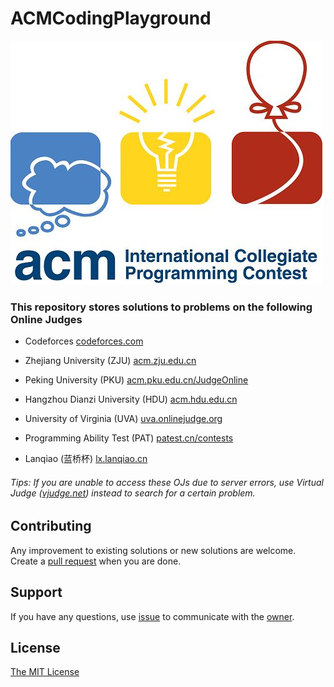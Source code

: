 ACMCodingPlayground
====
![ACM](https://github.com/lonelyenvoy/ACMCodingPlayground/raw/master/res/logo.jpg)


### This repository stores solutions to problems on the following Online Judges

* Codeforces
<a href="http://codeforces.com/" target="_blank">codeforces.com</a>

* Zhejiang University (ZJU)
<a href="http://acm.zju.edu.cn/" target="_blank">acm.zju.edu.cn</a>

* Peking University (PKU)
<a href="http://acm.pku.edu.cn/JudgeOnline/" target="_blank">acm.pku.edu.cn/JudgeOnline</a>

* Hangzhou Dianzi University (HDU)
<a href="http://acm.hdu.edu.cn/" target="_blank">acm.hdu.edu.cn</a>

* University of Virginia (UVA)
<a href="http://uva.onlinejudge.org/" target="_blank">uva.onlinejudge.org</a>

* Programming Ability Test (PAT)
<a href="https://www.patest.cn/contests" target="_blank">patest.cn/contests</a>

* Lanqiao (蓝桥杯)
<a href="http://lx.lanqiao.cn/" target="_blank">lx.lanqiao.cn</a>

###### Tips: If you are unable to access these OJs due to server errors, use Virtual Judge (<a href="https://vjudge.net/" target="_blank">vjudge.net</a>) instead to search for a certain problem.

## Contributing

Any improvement to existing solutions or new solutions are welcome. 
Create a <a href="https://github.com/lonelyenvoy/ACMCodingPlayground/pulls" target="_blank">pull request</a> when you are done.

## Support

If you have any questions, use <a href="https://github.com/lonelyenvoy/ACMCodingPlayground/issues" target="_blank">issue</a> to communicate with the <a href="https://github.com/lonelyenvoy" target="_blank">owner</a>.

## License

<a href="https://github.com/lonelyenvoy/ACMCodingPlayground/blob/master/LICENSE" target="_blank">The MIT License</a>
